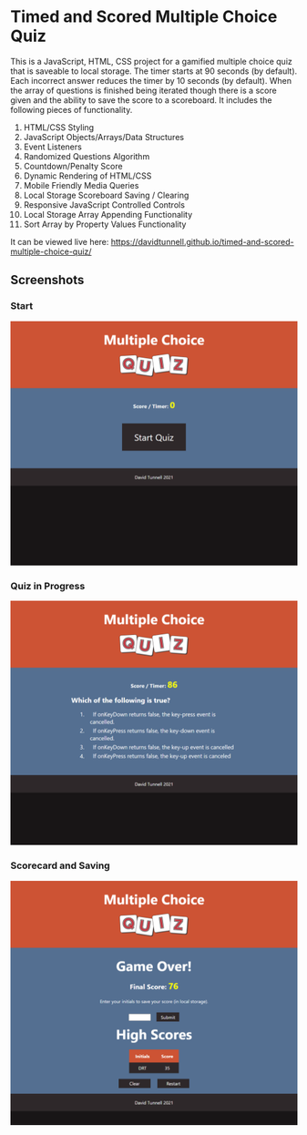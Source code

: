 # Timed and Scored Multiple Choice Quiz
This is a JavaScript, HTML, CSS project for a gamified multiple choice quiz that is saveable to local storage. The timer starts at 90 seconds (by default). Each incorrect answer reduces the timer by 10 seconds (by default). When the array of questions is finished being iterated though there is a score given and the ability to save the score to a scoreboard. It includes the following pieces of functionality. 

1. HTML/CSS Styling
2. JavaScript Objects/Arrays/Data Structures 
3. Event Listeners
4. Randomized Questions Algorithm
5. Countdown/Penalty Score
6. Dynamic Rendering of HTML/CSS
7. Mobile Friendly Media Queries
8. Local Storage Scoreboard Saving / Clearing
9. Responsive JavaScript Controlled Controls
10. Local Storage Array Appending Functionality
11. Sort Array by Property Values Functionality

It can be viewed live here: https://davidtunnell.github.io/timed-and-scored-multiple-choice-quiz/

## Screenshots
### Start
![Screenshot](./assets/images/start-screencap.png)

### Quiz in Progress
![Screenshot](./assets/images/quiz-screencap.png)

### Scorecard and Saving
![Screenshot](./assets/images/final-screencap.png)